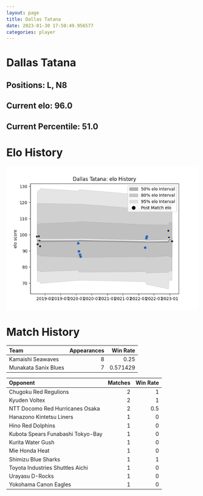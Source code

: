 ```yaml
---  
layout: page  
title: Dallas Tatana  
date: 2023-01-30 17:50:49.956577  
categories: player  
---
```

# Dallas Tatana

## Positions: L, N8

## Current elo: 96.0

## Current Percentile: 51.0

# Elo History


![elo history](history_DallasTatana.png)
# Match History


| Team                 |   Appearances |   Win Rate |
|:---------------------|--------------:|-----------:|
| Kamaishi Seawaves    |             8 |   0.25     |
| Munakata Sanix Blues |             7 |   0.571429 |

| Opponent                          |   Matches |   Win Rate |
|:----------------------------------|----------:|-----------:|
| Chugoku Red Regulions             |         2 |        1   |
| Kyuden Voltex                     |         2 |        1   |
| NTT Docomo Red Hurricanes Osaka   |         2 |        0.5 |
| Hanazono Kintetsu Liners          |         1 |        0   |
| Hino Red Dolphins                 |         1 |        0   |
| Kubota Spears Funabashi Tokyo-Bay |         1 |        0   |
| Kurita Water Gush                 |         1 |        0   |
| Mie Honda Heat                    |         1 |        0   |
| Shimizu Blue Sharks               |         1 |        1   |
| Toyota Industries Shuttles Aichi  |         1 |        0   |
| Urayasu D-Rocks                   |         1 |        0   |
| Yokohama Canon Eagles             |         1 |        0   |
